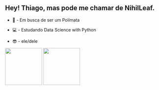 ## Hey! Thiago, mas pode me chamar de NihilLeaf.

* 🧠 - Em busca de ser um Polímata

* 💻 - Estudando Data Science with Python

* 😎 - ele/dele
<div>
  <img height="120cm" src="https://github-readme-stats.vercel.app/api?username=NihilLeaf&theme=gotham"/>
  <img height="120cm" src="https://github-readme-stats.vercel.app/api/top-langs/?username=NihilLeaf&theme=gotham"/>
</div>
